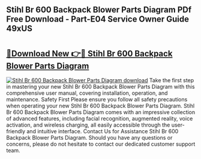 ## Stihl Br 600 Backpack Blower Parts Diagram PDf Free Download - Part-E04 Service Owner Guide 49xUS

# <h2><a href="http://dfn1y7r.blite.top/?on=Stihl+Br+600+Backpack+Blower+Parts+Diagram">🔗Download New 👉🔴 Stihl Br 600 Backpack Blower Parts Diagram</a></h2>

[![Stihl Br 600 Backpack Blower Parts Diagram download](https://i.imgur.com/lujVjoI.png)](http://dfn1y7r.blite.top/?on=Stihl+Br+600+Backpack+Blower+Parts+Diagram)
Take the first step in mastering your new Stihl Br 600 Backpack Blower Parts Diagram with this comprehensive user manual, covering installation, operation, and maintenance. Safety First Please ensure you follow all safety precautions when operating your new Stihl Br 600 Backpack Blower Parts Diagram. Stihl Br 600 Backpack Blower Parts Diagram comes with an impressive collection of advanced features, including facial recognition, augmented reality, voice activation, and wireless charging, all easily accessible through the user-friendly and intuitive interface. Contact Us for Assistance Stihl Br 600 Backpack Blower Parts Diagram. Should you have any questions or concerns, please do not hesitate to contact our dedicated customer support team.
